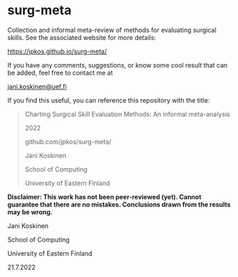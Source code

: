 # surg-meta


Collection and informal meta-review of methods for evaluating surgical skills. See the associated website for more details:

https://jpkos.github.io/surg-meta/

If you have any comments, suggestions, or know some cool result that can be added, feel free to contact me at 

jani.koskinen@uef.fi

If you find this useful, you can reference this repository with the title:

> Charting Surgical Skill Evaluation Methods: An informal meta-analysis
> 
> 2022
> 
> github.com/jpkos/surg-meta/
> 
> Jani Koskinen
> 
> School of Computing
> 
> University of Eastern Finland
> 

**Disclaimer: This work has not been peer-reviewed (yet). Cannot guarantee that there are no mistakes. Conclusions drawn from the results may be wrong.**

Jani Koskinen

School of Computing

University of Eastern Finland

21.7.2022

